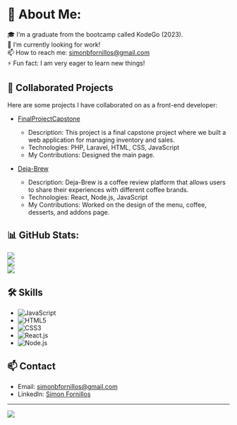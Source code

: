 # 💫 About Me:
🎓 I’m a graduate from the bootcamp called KodeGo (2023). <br>🔭 I’m currently looking for work!<br>📫 How to reach me: simonbfornillos@gmail.com<br>⚡ Fun fact: I am very eager to learn new things!

## 👥 Collaborated Projects

Here are some projects I have collaborated on as a front-end developer:

- [FinalProjectCapstone](https://github.com/tritonmax26/FinalProjectCapstone)
  - Description: This project is a final capstone project where we built a web application for managing inventory and sales.
  - Technologies: PHP, Laravel, HTML, CSS, JavaScript
  - My Contributions: Designed the main page.

- [Deja-Brew](https://github.com/khalexiiii/Deja-Brew)
  - Description: Deja-Brew is a coffee review platform that allows users to share their experiences with different coffee brands.
  - Technologies: React, Node.js, JavaScript
  - My Contributions: Worked on the design of the menu, coffee, desserts, and addons page.

## 📊 GitHub Stats:
![](https://github-readme-stats.vercel.app/api?username=SimonBFornillos&theme=radical&hide_border=false&include_all_commits=true&count_private=true)<br/>
![](https://github-readme-streak-stats.herokuapp.com/?user=SimonBFornillos&theme=radical&hide_border=false)<br/>
![](https://github-readme-stats.vercel.app/api/top-langs/?username=SimonBFornillos&theme=radical&hide_border=false&include_all_commits=true&count_private=true&layout=compact)

## 🛠️ Skills
- ![JavaScript](https://img.shields.io/badge/-JavaScript-%23F7DF1E?logo=javascript&logoColor=white)
- ![HTML5](https://img.shields.io/badge/-HTML5-%23E34F26?logo=html5&logoColor=white)
- ![CSS3](https://img.shields.io/badge/-CSS3-%231572B6?logo=css3&logoColor=white)
- ![React.js](https://img.shields.io/badge/-React.js-%2361DAFB?logo=react&logoColor=white)
- ![Node.js](https://img.shields.io/badge/-Node.js-%233C873A?logo=node.js&logoColor=white)

## 📫 Contact
- Email: simonbfornillos@gmail.com
- LinkedIn: [Simon Fornillos](https://www.linkedin.com/in/simon-fornillos-536036278/)
---
[![](https://visitcount.itsvg.in/api?id=SimonBFornillos&icon=0&color=0)](https://visitcount.itsvg.in)
